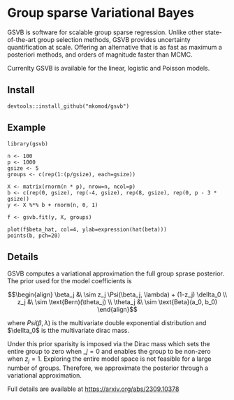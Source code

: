 # Group sparse Variational Bayes

GSVB is software for scalable group sparse regression. Unlike other state-of-the-art group selection methods, GSVB provides uncertainty quantification at scale. Offering an alternative that is as fast as maximum a posteriori methods, and orders of magnitude faster than MCMC.

Currenlty GSVB is available for the linear, logistic and Poisson models. 

## Install

```
devtools::install_github("mkomod/gsvb")
```

## Example


```{R}
library(gsvb)

n <- 100
p <- 1000
gsize <- 5
groups <- c(rep(1:(p/gsize), each=gsize))

X <- matrix(rnorm(n * p), nrow=n, ncol=p)
b <- c(rep(0, gsize), rep(-4, gsize), rep(8, gsize), rep(0, p - 3 * gsize))
y <- X %*% b + rnorm(n, 0, 1)

f <- gsvb.fit(y, X, groups)

plot(f$beta_hat, col=4, ylab=expression(hat(beta)))
points(b, pch=20)
```


## Details

GSVB computes a variational approximation the full group sprase posterior. The prior used for the model coefficients is
```math
\begin{align}
\beta_j &\ \sim z_j \Psi(\beta_j, \lambda) + (1-z_j) \dellta_0 \\
z_j &\ \sim \text{Bern)(\theta_j) \\
\theta_j &\ \sim \text{Beta}(a_0, b_0)
\end{align}
```
where $Psi(\beta, \lambda)$ is the multivariate double exponential distribution and $\dellta_0$ is tthe multivariate dirac mass. 

Under this prior sparisity is imposed via the Dirac mass which sets the entire group to zero when $\_j = 0$ and enables the group to be non-zero when $z_j = 1$. Exploring the entire model space is not feasible for a large number of groups. Therefore, we approximate the posterior through a variational approximation.

Full details are available at https://arxiv.org/abs/2309.10378


